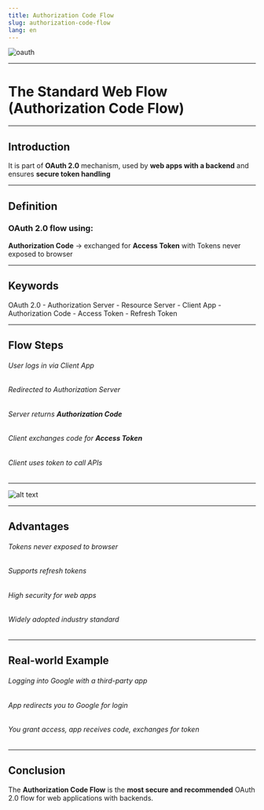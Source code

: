 ```yaml
---
title: Authorization Code Flow
slug: authorization-code-flow
lang: en
---
```


![oauth](https://miro.medium.com/v2/resize:fit:1200/1*F5Rm3iDuJpIvmyMJ_Np8bg.jpeg)

---

# The Standard Web Flow (Authorization Code Flow)

---

## Introduction
It is part of **OAuth 2.0** mechanism, used by **web apps with a backend** and ensures **secure token handling**  

---

## Definition
### OAuth 2.0 flow using:  
**Authorization Code** → exchanged for **Access Token**  with Tokens never exposed to browser  

---

## Keywords
OAuth 2.0 - Authorization Server - Resource Server - Client App - Authorization Code - Access Token - Refresh Token  

---

## Flow Steps
###### User logs in via Client App  
###### Redirected to Authorization Server  
###### Server returns **Authorization Code**  
###### Client exchanges code for **Access Token**  
###### Client uses token to call APIs  

---

![alt text](https://docs.secureauth.com/ciam/en/image/uuid-d6c01adc-d9e9-6fcf-48cc-2da67d1e40e4.svg)

---

## Advantages
###### Tokens never exposed to browser
###### Supports refresh tokens
###### High security for web apps
###### Widely adopted industry standard

---

## Real-world Example
###### Logging into Google with a third-party app
###### App redirects you to Google for login
###### You grant access, app receives code, exchanges for token

---

## Conclusion
The **Authorization Code Flow** is the **most secure and recommended** OAuth 2.0 flow for web applications with backends.  
